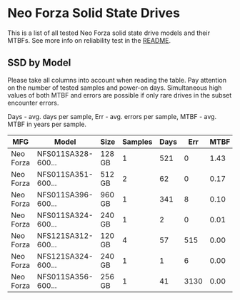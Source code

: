 Neo Forza Solid State Drives
============================

This is a list of all tested Neo Forza solid state drive models and their MTBFs. See
more info on reliability test in the [README](https://github.com/linuxhw/SMART).

SSD by Model
------------

Please take all columns into account when reading the table. Pay attention on the
number of tested samples and power-on days. Simultaneous high values of both MTBF
and errors are possible if only rare drives in the subset encounter errors.

Days - avg. days per sample,
Err  - avg. errors per sample,
MTBF - avg. MTBF in years per sample.

| MFG       | Model              | Size   | Samples | Days  | Err   | MTBF |
|-----------|--------------------|--------|---------|-------|-------|------|
| Neo Forza | NFS011SA328-600... | 128 GB | 1       | 521   | 0     | 1.43   |
| Neo Forza | NFS011SA351-600... | 512 GB | 2       | 62    | 0     | 0.17   |
| Neo Forza | NFS011SA396-600... | 960 GB | 1       | 341   | 8     | 0.10   |
| Neo Forza | NFS011SA324-600... | 240 GB | 1       | 2     | 0     | 0.01   |
| Neo Forza | NFS121SA312-600... | 120 GB | 4       | 57    | 515   | 0.00   |
| Neo Forza | NFS121SA324-600... | 240 GB | 1       | 1     | 6     | 0.00   |
| Neo Forza | NFS011SA356-600... | 256 GB | 1       | 41    | 3130  | 0.00   |
